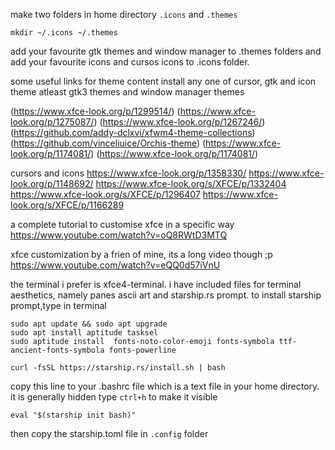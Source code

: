 make two folders in home directory
`.icons` and `.themes`
```
mkdir ~/.icons ~/.themes
```
add your favourite gtk themes and window manager to .themes folders
and add your favourite icons and cursos icons to .icons folder.

some useful links for theme content install any one of cursor, gtk and icon theme atleast
gtk3 themes and window manager themes

(https://www.xfce-look.org/p/1299514/)
(https://www.xfce-look.org/p/1275087/)
(https://www.xfce-look.org/p/1267246/)
(https://github.com/addy-dclxvi/xfwm4-theme-collections)
(https://github.com/vinceliuice/Orchis-theme)
(https://www.xfce-look.org/p/1174081/)
(https://www.xfce-look.org/p/1174081/)

cursors and icons
https://www.xfce-look.org/p/1358330/
https://www.xfce-look.org/p/1148692/
https://www.xfce-look.org/s/XFCE/p/1332404
https://www.xfce-look.org/s/XFCE/p/1296407
https://www.xfce-look.org/s/XFCE/p/1166289

a complete tutorial to customise xfce in a specific way
https://www.youtube.com/watch?v=oQ8RWtD3MTQ
 
xfce customization by a frien of mine, its a long video though ;p
https://www.youtube.com/watch?v=eQQ0d57iVnU

the terminal i prefer is xfce4-terminal.
i have included files for terminal aesthetics, namely panes ascii art and starship.rs prompt.
to install starship prompt,type in terminal
```
sudo apt update && sudo apt upgrade
sudo apt install aptitude tasksel
sudo aptitude install  fonts-noto-color-emoji fonts-symbola ttf-ancient-fonts-symbola fonts-powerline 

```
```
curl -fsSL https://starship.rs/install.sh | bash

```
copy this line to your .bashrc file which is a text file in your home directory. it is generally hidden type `ctrl+h` to make it visible

```
eval "$(starship init bash)"

```
then copy the starship.toml file in `.config` folder
```











